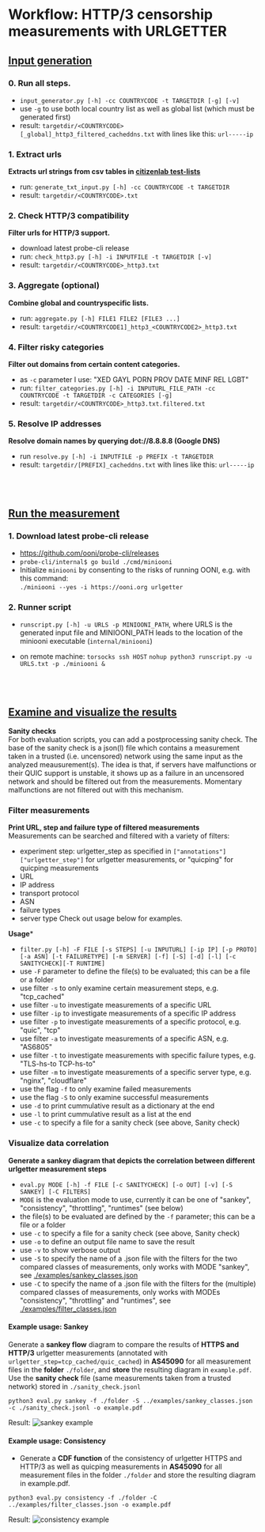 # Workflow: HTTP/3 censorship measurements with URLGETTER

## [Input generation](preprocessing)

### 0. Run all steps.
- ```input_generator.py [-h] -cc COUNTRYCODE -t TARGETDIR [-g] [-v]```
- use ```-g``` to use both local country list as well as global list (which must be generated first)
- result: ```targetdir/<COUNTRYCODE>[_global]_http3_filtered_cacheddns.txt``` with lines like this: ```url-----ip```

### 1. Extract urls
**Extracts url strings from csv tables in [citizenlab test-lists](https://github.com/citizenlab/test-lists)**
- run: ```generate_txt_input.py [-h] -cc COUNTRYCODE -t TARGETDIR```
- result: ```targetdir/<COUNTRYCODE>.txt```

### 2. Check HTTP/3 compatibility
**Filter urls for HTTP/3 support.**
- download latest probe-cli release
- run: ```check_http3.py [-h] -i INPUTFILE -t TARGETDIR [-v]```
- result: ```targetdir/<COUNTRYCODE>_http3.txt```

### 3. Aggregate (optional)
**Combine global and countryspecific lists.**
- run: ```aggregate.py [-h] FILE1 FILE2 [FILE3 ...]```
- result: ```targetdir/<COUNTRYCODE1]_http3_<COUNTRYCODE2>_http3.txt```

### 4. Filter risky categories
**Filter out domains from certain content categories.**
- as ```-c``` parameter I use: "XED GAYL PORN PROV DATE MINF REL LGBT"
- run: ```filter_categories.py [-h] -i INPUTURL_FILE_PATH -cc COUNTRYCODE -t TARGETDIR -c CATEGORIES [-g]```
- result: ```targetdir/<COUNTRYCODE>_http3.txt.filtered.txt```

### 5. Resolve IP addresses
**Resolve domain names by querying dot://8.8.8.8 (Google DNS)**
- run ```resolve.py [-h] -i INPUTFILE -p PREFIX -t TARGETDIR``` 
- result: ```targetdir/[PREFIX]_cacheddns.txt``` with lines like this: ```url-----ip```

<br>
<br>

## [Run the measurement](runscript.py)

### 1. Download latest probe-cli release
- https://github.com/ooni/probe-cli/releases
- ```probe-cli/internal$ go build ./cmd/miniooni```
- Initialize ```miniooni``` by consenting to the risks of running OONI, e.g. with this command: <br/>
```./miniooni --yes -i https://ooni.org urlgetter```

### 2. Runner script
- ```runscript.py [-h] -u URLS -p MINIOONI_PATH```, where URLS is the generated input file and MINIOONI_PATH leads to the location of the miniooni executable (```internal/miniooni```)

- on remote machine: 
  ```torsocks ssh HOST```
  ```nohup python3 runscript.py -u URLS.txt -p ./miniooni &```

<br>
<br>

## [Examine and visualize the results](evaluation)
**Sanity checks** <br/>
For both evaluation scripts, you can add a postprocessing sanity check. The base of the sanity check is a json(l) file which contains a measurement taken in a trusted (i.e. uncensored) network using the same input as the analyzed meausurement(s). The idea is that, if servers have malfunctions or their QUIC support is unstable, it shows up as a failure in an uncensored network and should be filtered out from the measurements. Momentary malfunctions are not filtered out with this mechanism.

### Filter measurements
**Print URL, step and failure type of filtered measurements** <br/>
Measurements can be searched and filtered with a variety of filters:
- experiment step: urlgetter_step as specified in ```["annotations"]["urlgetter_step"]``` for urlgetter measurements, or "quicping" for quicping measurements
- URL
- IP address
- transport protocol
- ASN
- failure types
- server type 
Check out usage below for examples.

**Usage***
- ```filter.py [-h] -F FILE [-s STEPS] [-u INPUTURL] [-ip IP] [-p PROTO] [-a ASN] [-t FAILURETYPE] [-m SERVER] [-f] [-S] [-d] [-l] [-c SANITYCHECK][-T RUNTIME]```
- use ```-F``` parameter to define the file(s) to be evaluated; this can be a file or a folder
- use filter ```-s``` to only examine certain measurement steps, e.g. "tcp_cached"
- use filter ```-u``` to investigate measurements of a specific URL
- use filter ```-ip``` to investigate measurements of a specific IP address
- use filter ```-p``` to investigate measurements of a specific protocol, e.g. "quic", "tcp"
- use filter ```-a``` to investigate measurements of a specific ASN, e.g. "AS6805"
- use filter ```-t``` to investigate measurements with specific failure types, e.g. "TLS-hs-to TCP-hs-to"
- use filter ```-m``` to investigate measurements of a specific server type, e.g. "nginx", "cloudflare"
- use the flag ```-f``` to only examine failed measurements
- use the flag ```-S``` to only examine successful measurements
- use ```-d``` to print cummulative result as a dictionary at the end
- use ```-l``` to print cummulative result as a list at the end
- use ```-c``` to specify a file for a sanity check (see above, Sanity check)


### Visualize data correlation
**Generate a sankey diagram that depicts the correlation between different urlgetter measurement steps**
- ```eval.py MODE [-h] -f FILE [-c SANITYCHECK] [-o OUT] [-v] [-S SANKEY] [-C FILTERS]```
- ```MODE``` is the evaluation mode to use, currently it can be one of "sankey", "consistency", "throttling", "runtimes" (see below)
- the file(s) to be evaluated are defined by the ```-f``` parameter; this can be a file or a folder
- use ```-c``` to specify a file for a sanity check (see above, Sanity check)
- use ```-o``` to define an output file name to save the result
- use ```-v``` to show verbose output
- use ```-S``` to specify the name of a .json file with the filters for the two compared classes of measurements, only works with MODE "sankey",  see [./examples/sankey_classes.json](examples/sankey_classes.json)
- use ```-C``` to specify the name of a .json file with the filters for the (multiple) compared classes of measurements, only works with MODEs "consistency", "throttling" and "runtimes", see [./examples/filter_classes.json](examples/filter_classes.json)

#### **Example usage: Sankey**
Generate a **sankey flow** diagram to compare the results of **HTTPS and HTTP/3** urlgetter measurements (annotated with ```urlgetter_step=tcp_cached/quic_cached```) in **AS45090** for all measurement files in the **folder** ```./folder```, and **store** the resulting diagram in ```example.pdf```. Use the **sanity check** file (same measurements taken from a trusted network) stored in ```./sanity_check.jsonl```
```
python3 eval.py sankey -f ./folder -S ../examples/sankey_classes.json -c ./sanity_check.jsonl -o example.pdf
```
Result: 
![sankey example](examples/sankey.png)


#### **Example usage: Consistency**
- Generate a **CDF function** of the consistency of urlgetter HTTPS and HTTP/3 as well as quicping measurements in **AS45090** for all measurement files in the folder ```./folder``` and store the resulting diagram in example.pdf.
```
python3 eval.py consistency -f ./folder -C ../examples/filter_classes.json -o example.pdf
```
Result:
![consistency example](examples/consistency.png)